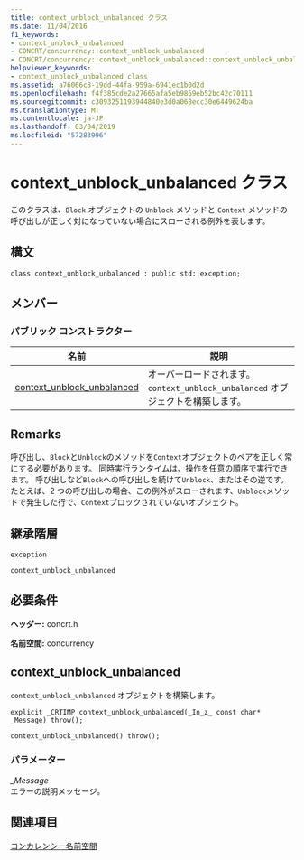 ```yaml
---
title: context_unblock_unbalanced クラス
ms.date: 11/04/2016
f1_keywords:
- context_unblock_unbalanced
- CONCRT/concurrency::context_unblock_unbalanced
- CONCRT/concurrency::context_unblock_unbalanced::context_unblock_unbalanced
helpviewer_keywords:
- context_unblock_unbalanced class
ms.assetid: a76066c8-19dd-44fa-959a-6941ec1b0d2d
ms.openlocfilehash: f4f385cde2a27665afa5eb9869eb52bc42c70111
ms.sourcegitcommit: c3093251193944840e3d0a068ecc30e6449624ba
ms.translationtype: MT
ms.contentlocale: ja-JP
ms.lasthandoff: 03/04/2019
ms.locfileid: "57283996"
---
```

# <a name="contextunblockunbalanced-class"></a>context_unblock_unbalanced クラス

このクラスは、`Block` オブジェクトの `Unblock` メソッドと `Context` メソッドの呼び出しが正しく対になっていない場合にスローされる例外を表します。

## <a name="syntax"></a>構文

```
class context_unblock_unbalanced : public std::exception;
```

## <a name="members"></a>メンバー

### <a name="public-constructors"></a>パブリック コンストラクター

|名前|説明|
|----------|-----------------|
|[context_unblock_unbalanced](#ctor)|オーバーロードされます。 `context_unblock_unbalanced` オブジェクトを構築します。|

## <a name="remarks"></a>Remarks

呼び出し、`Block`と`Unblock`のメソッドを`Context`オブジェクトのペアを正しく常にする必要があります。 同時実行ランタイムは、操作を任意の順序で実行できます。 呼び出しなど`Block`への呼び出しを続けて`Unblock`、またはその逆です。 たとえば、2 つの呼び出しの場合、この例外がスローされます、`Unblock`メソッドで発生した行で、`Context`ブロックされていないオブジェクト。

## <a name="inheritance-hierarchy"></a>継承階層

`exception`

`context_unblock_unbalanced`

## <a name="requirements"></a>必要条件

**ヘッダー:** concrt.h

**名前空間:** concurrency

##  <a name="ctor"></a> context_unblock_unbalanced

`context_unblock_unbalanced` オブジェクトを構築します。

```
explicit _CRTIMP context_unblock_unbalanced(_In_z_ const char* _Message) throw();

context_unblock_unbalanced() throw();
```

### <a name="parameters"></a>パラメーター

*_Message*<br/>
エラーの説明メッセージ。

## <a name="see-also"></a>関連項目

[コンカレンシー名前空間](concurrency-namespace.md)

